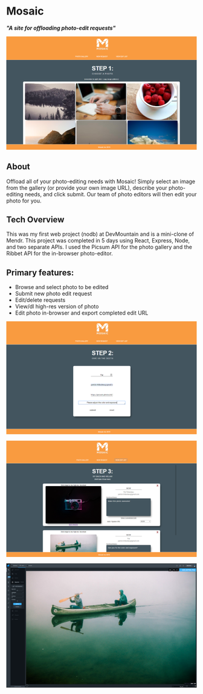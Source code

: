 # Mosaic 

***"A site for offloading photo-edit requests"***

![landing page](https://github.com/pthibodeau11/images/blob/master/mosaic%20main.png?raw=true)

## About

Offload all of your photo-editing needs with Mosaic! Simply select an image from the gallery (or provide your own image URL), describe your photo-editing needs, and click submit. Our team of photo editors will then edit your photo for you.

## Tech Overview

This was my first web project (nodb) at DevMountain and is a mini-clone of Mendr. This project was completed in 5 days using React, Express, Node, and two separate APIs. I used the Picsum API for the photo gallery and the Ribbet API for the in-browser photo-editor. 

## Primary features:

- Browse and select photo to be edited
- Submit new photo edit request
- Edit/delete requests
- View/dl high-res version of photo
- Edit photo in-browser and export completed edit URL

 
![enter image description here](https://github.com/pthibodeau11/images/blob/master/step2.png?raw=true)

![enter image description here](https://github.com/pthibodeau11/images/blob/master/step3.png?raw=true)

![enter image description here](https://github.com/pthibodeau11/images/blob/master/edit.png?raw=true)
